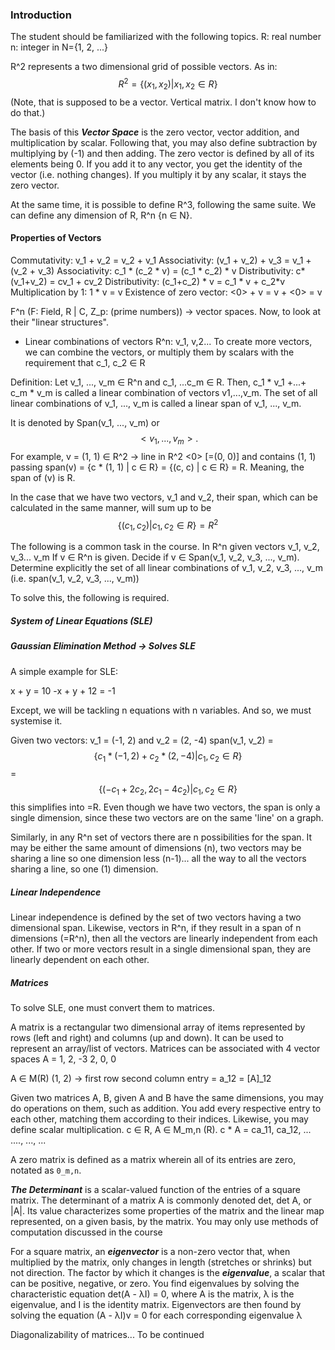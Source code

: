### Introduction

The student should be familiarized with the following topics.
R: real number
n: integer in N={1, 2, ...}

R^2 represents a two dimensional grid of possible vectors. As in:
$$R^2 = \{(x_1, x_2) | x_1, x_2 ∈ R\}$$
(Note, that is supposed to be a vector. Vertical matrix. I don't know how to do that.)

The basis of this ***Vector Space*** is the zero vector, vector addition, and multiplication by scalar. Following that, you may also define subtraction by multiplying by (-1) and then adding. The zero vector is defined by all of its elements being 0.
If you add it to any vector, you get the identity of the vector (i.e. nothing changes). If you multiply it by any scalar, it stays the zero vector.

At the same time, it is possible to define R^3, following the same suite. We can define any dimension of R, R^n {n ∈ N}. 

#### Properties of Vectors

Commutativity: v_1 + v_2 = v_2 + v_1
Associativity: (v_1 + v_2) + v_3 = v_1 + (v_2 + v_3)
Associativity: c_1 \* (c_2 \* v) = (c_1 * c_2) \* v
Distributivity:  c*(v_1+v_2) = cv_1 + cv_2
Distributivity: (c_1+c_2) \* v = c_1 \* v + c_2\*v
Multiplication by 1: 1 \* v = v
Existence of zero vector: <0> + v = v + <0> = v



F^n (F: Field, R | C, Z_p: (prime numbers)) -> vector spaces.
Now, to look at their "linear structures". 
- Linear combinations of vectors
R^n: v_1, v,2... To create more vectors, we can combine the vectors, or multiply them by scalars with the requirement that c_1, c_2 ∈ R

Definition: Let v_1, ..., v_m ∈ R^n and c_1, ...c_m ∈ R.
Then, c_1 \* v_1 +...+ c_m \* v_m is called a linear combination of vectors v1,...,v_m.
The set of all linear combinations of v_1, ..., v_m is called a linear span of v_1, ..., v_m.

It is denoted by Span(v_1, ..., v_m) or $$<v_1, ..., v_m>.$$
For example, v = (1, 1) ∈ R^2 -> line in R^2 <0>  [=(0, 0)] and contains (1, 1)
passing span(v) = {c * (1, 1) | c ∈ R} = {(c, c) | c ∈ R} = R.
Meaning, the span of (v) is R.

In the case that we have two vectors, v_1 and v_2, their span, which can be calculated in the same manner, will sum up to be $$\{(c_1, c_2) | c_1, c_2 ∈ R\} = R^2$$

The following is a common task in the course.
In R^n given vectors v_1, v_2, v_3... v_m
If v ∈ R^n is given. Decide if v ∈ Span(v_1, v_2, v_3, ..., v_m).
Determine explicitly the set of all linear combinations of v_1, v_2, v_3, ..., v_m (i.e. span(v_1, v_2, v_3, ..., v_m))

To solve this, the following is required.

##### System of Linear Equations (SLE)
##### Gaussian Elimination Method -> Solves SLE

A simple example for SLE:

x + y = 10
-x + y + 12 = -1

Except, we will be tackling n equations with n variables. And so, we must systemise it.

Given two vectors:
v_1 = (-1, 2) and v_2 = (2, -4)
span(v_1, v_2) = $$\{c_1 * (-1, 2) + c_2 * (2, -4) | c_1, c_2 ∈ R\}$$
=$$\{(-c_1 + 2c_2, 2c_1 - 4c_2) | c_1, c_2 ∈ R\}$$
this simplifies into =R. Even though we have two vectors, the span is only a single dimension, since these two vectors are on the same 'line' on a graph. 

Similarly, in any R^n set of vectors there are n possibilities for the span. It may be either the same amount of dimensions (n), two vectors may be sharing a line so one dimension less (n-1)... all the way to all the vectors sharing a line, so one (1) dimension.  
##### Linear Independence
Linear independence is defined by the set of two vectors having a two dimensional span. Likewise, vectors in R^n, if they result in a span of n dimensions (=R^n), then all the vectors are linearly independent from each other. If two or more vectors result in a single dimensional span, they are linearly dependent on each other.


##### Matrices
To solve SLE, one must convert them to matrices.

A matrix is a rectangular two dimensional array of items represented by rows (left and right) and columns (up and down). It can be used to represent an array/list of vectors.
Matrices can be associated with 4 vector spaces
A =
1, 2, -3
2, 0, 0

A ∈ M(R)
(1, 2) -> first row second column entry = a\_12 = \[A\]\_12

Given two matrices A, B, given A and B have the same dimensions, you may do operations on them, such as addition. You add every respective entry to each other, matching them according to their indices.
Likewise, you may define scalar multiplication. 
c ∈ R, A ∈ M_m,n (R). 
c \* A = ca_11, ca_12, ...
		...., ..., ...

A zero matrix is defined as a matrix wherein all of its entries are zero, notated as `0_m,n`.

***The Determinant*** is a scalar-valued function of the entries of a square matrix. The determinant of a matrix A is commonly denoted det, det A, or |A|. Its value characterizes some properties of the matrix and the linear map represented, on a given basis, by the matrix. You may only use methods of computation discussed in the course

For a square matrix, an ***eigenvector*** is a non-zero vector that, when multiplied by the matrix, only changes in length (stretches or shrinks) but not direction. The factor by which it changes is the ***eigenvalue***, a scalar that can be positive, negative, or zero. You find eigenvalues by solving the characteristic equation det(A - λI) = 0, where A is the matrix, λ is the eigenvalue, and I is the identity matrix. Eigenvectors are then found by solving the equation (A - λI)v = 0 for each corresponding eigenvalue λ

Diagonalizability of matrices... To be continued